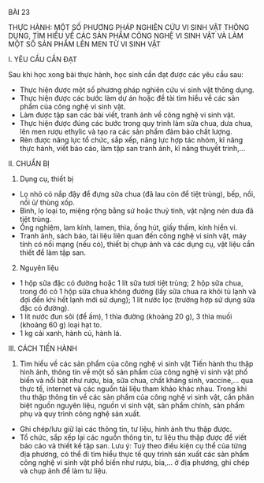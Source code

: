 BÀI 23

THỰC HÀNH: MỘT SỐ PHƯƠNG PHÁP NGHIÊN CỨU VI SINH VẬT THÔNG DỤNG, TÌM HIỂU VỀ CÁC SẢN PHẨM CÔNG NGHỆ VI SINH VẬT VÀ LÀM MỘT SỐ SẢN PHẨM LÊN MEN TỪ VI SINH VẬT

I. YÊU CẦU CẦN ĐẠT

Sau khi học xong bài thực hành, học sinh cần đạt được các yêu cầu sau:
- Thực hiện được một số phương pháp nghiên cứu vi sinh vật thông dụng.
- Thực hiện được các bước làm dự án hoặc đề tài tìm hiểu về các sản phẩm của công nghệ vi sinh vật.
- Làm được tập san các bài viết, tranh ảnh về công nghệ vi sinh vật.
- Thực hiện được đúng các bước trong quy trình làm sữa chua, dưa chua, lên men rượu ethylic và tạo ra các sản phẩm đảm bảo chất lượng.
- Rèn được năng lực tổ chức, sắp xếp, năng lực hợp tác nhóm, kĩ năng thực hành, viết báo cáo, làm tập san tranh ảnh, kĩ năng thuyết trình,...

II. CHUẨN BỊ

1. Dụng cụ, thiết bị
- Lọ nhỏ có nắp đậy để đựng sữa chua (đã lau còn để tiệt trùng), bếp, nồi, nồi ủ/ thùng xốp.
- Bình, lọ loại to, miệng rộng bằng sứ hoặc thuỷ tinh, vật nặng nén dưa đã tiệt trùng.
- Ống nghiệm, lam kính, lamen, thìa, ống hút, giấy thấm, kính hiển vi.
- Tranh ảnh, sách báo, tài liệu liên quan đến công nghệ vi sinh vật, máy tính có nối mạng (nếu có), thiết bị chụp ảnh và các dụng cụ, vật liệu cần thiết để làm tập san.

2. Nguyên liệu
- 1 hộp sữa đặc có đường hoặc 1 lít sữa tươi tiệt trùng; 2 hộp sữa chua, trong đó có 1 hộp sữa chua không đường (lấy sữa chua ra khỏi tủ lạnh và đợi đến khi hết lạnh mới sử dụng); 1 lít nước lọc (trường hợp sử dụng sữa đặc có đường).
- 1 lít nước đun sôi (để ấm), 1 thìa đường (khoảng 20 g), 3 thìa muối (khoảng 60 g) loại hạt to.
- 1 kg cải xanh, hành củ, hành lá.

III. CÁCH TIẾN HÀNH

1. Tìm hiểu về các sản phẩm của công nghệ vi sinh vật
Tiến hành thu thập hình ảnh, thông tin về một số sản phẩm của công nghệ vi sinh vật phổ biến và nổi bật như rượu, bia, sữa chua, chất kháng sinh, vaccine,... qua thực tế, internet và các nguồn tài liệu tham khảo khác nhau. Trong khi thu thập thông tin về các sản phẩm của công nghệ vi sinh vật, cần phân biệt nguồn nguyên liệu, nguồn vi sinh vật, sản phẩm chính, sản phẩm phụ và quy trình công nghệ sản xuất.
- Ghi chép/lưu giữ lại các thông tin, tư liệu, hình ảnh thu thập được.
- Tổ chức, sắp xếp lại các nguồn thông tin, tư liệu thu thập được để viết báo cáo và thiết kế tập san.
Lưu ý: Tuỳ theo điều kiện cụ thể của từng địa phương, có thể đi tìm hiểu thực tế quy trình sản xuất các sản phẩm công nghệ vi sinh vật phổ biến như rượu, bia,... ở địa phương, ghi chép và chụp ảnh để làm tư liệu.